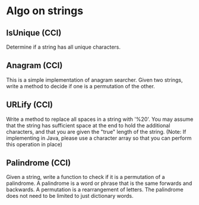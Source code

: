 # Algo on strings

## IsUnique (CCI)
Determine if a string has all unique characters.

## Anagram (CCI)
This is a simple implementation of anagram searcher. Given two strings, write a method to decide if one is a permutation of the other.

## URLify (CCI)
Write a method to replace all spaces in a string with '%20'. You may assume that the string has sufficient space at the end to hold the additional characters, and that you are given the "true" length of the string. (Note: If implementing in Java, please use a character array so that you can perform this operation in place)

## Palindrome (CCI)
Given a string, write a function to check if it is a permutation of a palindrome. A palindrome is a word or phrase that is the same forwards and backwards. A permutation is a rearrangement of letters. The palindrome does not need to be limited to just dictionary words.
